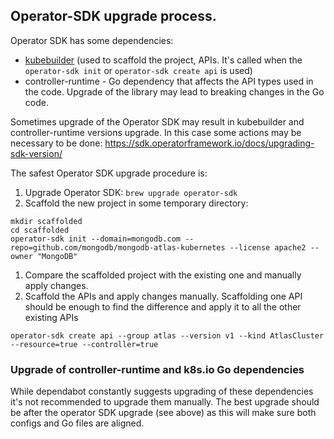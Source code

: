 ## Operator-SDK upgrade process.

Operator SDK has some dependencies:
- [kubebuilder](https://github.com/kubernetes-sigs/kubebuilder) (used to scaffold the project, APIs. It's called when the `operator-sdk init` or `operator-sdk create api` is used)
- controller-runtime - Go dependency that affects the API types used in the code. Upgrade of the library may lead to breaking changes in the Go code.

Sometimes upgrade of the Operator SDK may result in kubebuilder and controller-runtime versions upgrade.
In this case some actions may be necessary to be done: https://sdk.operatorframework.io/docs/upgrading-sdk-version/

The safest Operator SDK upgrade procedure is:
1. Upgrade Operator SDK: `brew upgrade operator-sdk`
1. Scaffold the new project in some temporary directory:
```
mkdir scaffolded
cd scaffolded
operator-sdk init --domain=mongodb.com --repo=github.com/mongodb/mongodb-atlas-kubernetes --license apache2 --owner "MongoDB"
```
1. Compare the scaffolded project with the existing one and manually apply changes.
1. Scaffold the APIs and apply changes manually. Scaffolding one API should be enough to find the difference and apply 
   it to all the other existing APIs
```
operator-sdk create api --group atlas --version v1 --kind AtlasCluster --resource=true --controller=true
```

### Upgrade of controller-runtime and k8s.io Go dependencies

While dependabot constantly suggests upgrading of these dependencies it's not 
recommended to upgrade them manually. The best upgrade should be after the operator SDK upgrade
(see above) as this will make sure both configs and Go files are aligned.

